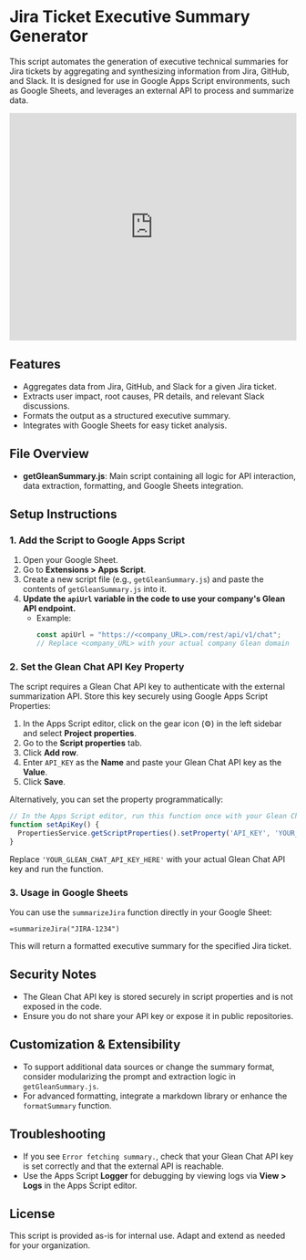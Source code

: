 # Jira Ticket Executive Summary Generator

This script automates the generation of executive technical summaries for Jira tickets by aggregating and synthesizing information from Jira, GitHub, and Slack. It is designed for use in Google Apps Script environments, such as Google Sheets, and leverages an external API to process and summarize data.

<iframe src="https://www.linkedin.com/embed/feed/update/urn:li:ugcPost:7343451060356759552?compact=1" height="399" width="504" frameborder="0" allowfullscreen="" title="Embedded post"></iframe>

## Features
- Aggregates data from Jira, GitHub, and Slack for a given Jira ticket.
- Extracts user impact, root causes, PR details, and relevant Slack discussions.
- Formats the output as a structured executive summary.
- Integrates with Google Sheets for easy ticket analysis.

## File Overview
- **getGleanSummary.js**: Main script containing all logic for API interaction, data extraction, formatting, and Google Sheets integration.

## Setup Instructions

### 1. Add the Script to Google Apps Script
1. Open your Google Sheet.
2. Go to **Extensions > Apps Script**.
3. Create a new script file (e.g., `getGleanSummary.js`) and paste the contents of `getGleanSummary.js` into it.
4. **Update the `apiUrl` variable in the code to use your company's Glean API endpoint.**
   - Example:
     ```js
     const apiUrl = "https://<company_URL>.com/rest/api/v1/chat";
     // Replace <company_URL> with your actual company Glean domain
     ```

### 2. Set the Glean Chat API Key Property
The script requires a Glean Chat API key to authenticate with the external summarization API. Store this key securely using Google Apps Script Properties:

1. In the Apps Script editor, click on the gear icon (⚙️) in the left sidebar and select **Project properties**.
2. Go to the **Script properties** tab.
3. Click **Add row**.
4. Enter `API_KEY` as the **Name** and paste your Glean Chat API key as the **Value**.
5. Click **Save**.

Alternatively, you can set the property programmatically:
```js
// In the Apps Script editor, run this function once with your Glean Chat API key
function setApiKey() {
  PropertiesService.getScriptProperties().setProperty('API_KEY', 'YOUR_GLEAN_CHAT_API_KEY_HERE');
}
```
Replace `'YOUR_GLEAN_CHAT_API_KEY_HERE'` with your actual Glean Chat API key and run the function.

### 3. Usage in Google Sheets
You can use the `summarizeJira` function directly in your Google Sheet:

```
=summarizeJira("JIRA-1234")
```
This will return a formatted executive summary for the specified Jira ticket.

## Security Notes
- The Glean Chat API key is stored securely in script properties and is not exposed in the code.
- Ensure you do not share your API key or expose it in public repositories.

## Customization & Extensibility
- To support additional data sources or change the summary format, consider modularizing the prompt and extraction logic in `getGleanSummary.js`.
- For advanced formatting, integrate a markdown library or enhance the `formatSummary` function.

## Troubleshooting
- If you see `Error fetching summary.`, check that your Glean Chat API key is set correctly and that the external API is reachable.
- Use the Apps Script **Logger** for debugging by viewing logs via **View > Logs** in the Apps Script editor.

## License
This script is provided as-is for internal use. Adapt and extend as needed for your organization. 
